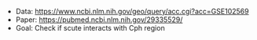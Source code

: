 - Data: https://www.ncbi.nlm.nih.gov/geo/query/acc.cgi?acc=GSE102569
- Paper: https://pubmed.ncbi.nlm.nih.gov/29335529/
- Goal: Check if scute interacts with Cph region